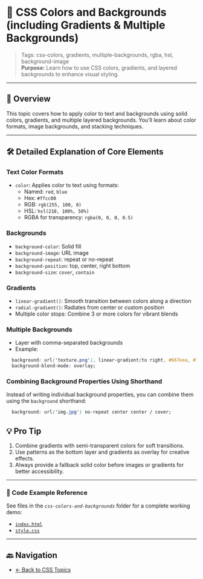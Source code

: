# 🎨 CSS Colors and Backgrounds (including Gradients & Multiple Backgrounds)

> Tags: css-colors, gradients, multiple-backgrounds, rgba, hsl, background-image  
> **Purpose:** Learn how to use CSS colors, gradients, and layered backgrounds to enhance visual styling.

---

## 📖 Overview

This topic covers how to apply color to text and backgrounds using solid colors, gradients, and multiple layered backgrounds. You’ll learn about color formats, image backgrounds, and stacking techniques.

---

## 🛠️ Detailed Explanation of Core Elements

### Text Color Formats

- `color`: Applies color to text using formats:
  - Named: `red`, `blue`
  - Hex: `#ffcc00`
  - RGB: `rgb(255, 100, 0)`
  - HSL: `hsl(210, 100%, 50%)`
  - RGBA for transparency: `rgba(0, 0, 0, 0.5)`

### Backgrounds

- `background-color`: Solid fill
- `background-image`: URL image
- `background-repeat`: repeat or no-repeat
- `background-position`: top, center, right bottom
- `background-size`: `cover`, `contain`

### Gradients

- `linear-gradient()`: Smooth transition between colors along a direction
- `radial-gradient()`: Radiates from center or custom position
- Multiple color stops: Combine 3 or more colors for vibrant blends

### Multiple Backgrounds

- Layer with comma-separated backgrounds
- Example:

```css
  background: url('texture.png'), linear-gradient(to right, #667eea, #764ba2);
  background-blend-mode: overlay;
```

### Combining Background Properties Using Shorthand

Instead of writing individual background properties, you can combine them using the `background` shorthand:

```css
  background: url('img.jpg') no-repeat center center / cover;
```

## 💡 Pro Tip

1. Combine gradients with semi-transparent colors for soft transitions.
2. Use patterns as the bottom layer and gradients as overlay for creative effects.
3. Always provide a fallback solid color before images or gradients for better accessibility.

---

### 🧪 Code Example Reference

See files in the _`css-colors-and-backgrounds`_ folder for a complete working demo:

- [`index.html`](index.html)  
- [`style.css`](style.css)  

---

## 🔙 Navigation

- [← Back to CSS Topics](../README.md)
